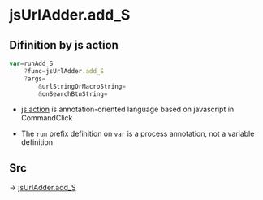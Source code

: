 # jsUrlAdder.add_S

## Difinition by js action

```js.js
var=runAdd_S
	?func=jsUrlAdder.add_S
	?args=
		&urlStringOrMacroString=
		&onSearchBtnString=
```

- [js action](#) is annotation-oriented language based on javascript in CommandClick

- The `run` prefix definition on `var` is a process annotation, not a variable definition

## Src

-> [jsUrlAdder.add_S](https://github.com/puutaro/CommandClick/blob/master/app/src/main/java/com/puutaro/commandclick/fragment_lib/terminal_fragment/js_interface/toolbar/JsUrlAdder.kt#L27)


